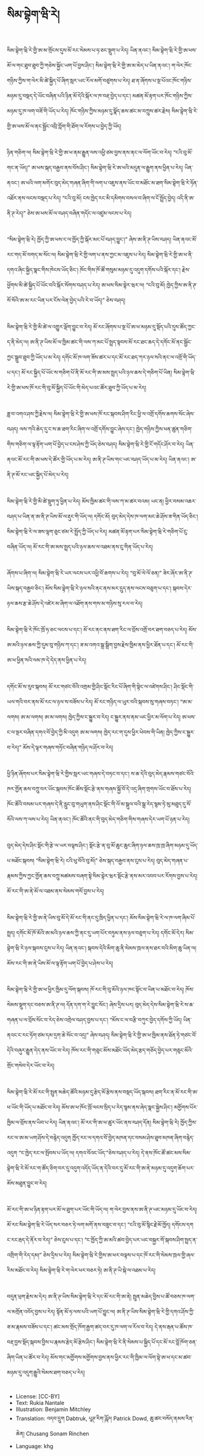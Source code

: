 # སིམ་བྷེག་ཝི་རེ།

##
སིམ་བྷེག་ཝི་རེ་གྱི་ཨ་མ་གྲོངས་དུས་མོ་རང་སེམས་པ་ཧ་ཅང་སྡུག་པ་རེད། ཡིན་ནའང་། སིམ་བྷེག་ཝི་རེ་གྱི་ཨ་ཕས་མོ་ལ་གང་ཐུབ་ཐུབ་ཀྱི་གཅེས་སྐྱོང་ཡག་པོ་བྱས་ཤིང་། སིམ་བྷེག་ཝི་རེ་གྱི་ཨ་མ་མེད་པ་ཡིན་ནའང་། ག་ལེར་ཁོང་གཉིས་ཀྱིས་ག་ལེར་མི་ཚེ་སྐྱིད་པོ་ཞིག་སླར་ཡང་རོལ་མགོ་བཙུགས་པ་རེད། ཐ་ན་ཞོགས་པ་སྔ་པོའང་ཁོང་གཉིས་མཉམ་དུ་བསྡད་དེ་ཡོང་བཞིན་པའི་ཉིན་མོ་དེའི་སྐོར་ལ་ཁ་བརྡ་བྱེད་པ་དང་། མཚན་མོ་རྟག་པར་ཁོང་གཉིས་ཀྱིས་མཉམ་དུ་ཁ་ལག་བཟོ་གི་ཡོད་པ་རེད། ཁོང་གཉིས་ཀྱིས་མཉམ་དུ་སྣོད་ཆས་ཚང་མ་བཀྲུས་ཚར་རྗེས། སིམ་བྷེག་ཝི་རེ་གྱི་ཨ་ཕས་མོ་ལ་ནང་སྦྱོང་འབྲི་ཀློག་གི་ཐོག་ལ་རོགས་པ་བྱེད་ཀྱི་ཡོད།

##
ཉིན་གཅིག་ལ། སིམ་བྷེག་ཝི་རེ་གྱི་ཨ་ཕ་ནམ་རྒྱུན་ལས་འཕྱི་ཙམ་བྱས་ནས་ནང་ལ་ལོག་ཡོང་བ་རེད། “ངའི་བུ་མོ་གང་ན་ཡོད།” ཨ་ཕས་སྐད་བརྒྱབ་ནས་བོས་ཤིང་། སིམ་བྷེག་ཝི་རེ་ཨ་ཕའི་མདུན་ལ་རྒྱུག་ནས་ཕྱིན་པ་རེད། ཡིན་ནའང་། ཨ་ཕའི་ལག་མགོར་བུད་མེད་གཞན་ཞིག་གི་ལག་པ་འཇུས་ནས་ཡོང་བ་མཐོང་མ་ཐག་སིམ་བྷེག་ཝི་རེ་ཧོན་འཐོར་ནས་ལངས་བསྡད་པ་རེད། “ངའི་བུ་མོ། ངས་ཁྱེད་རང་མི་དམིགས་བསལ་བ་ཞིག་ལ་ངོ་སྤྲོད་བྱེད། འདི་ནི་ཨ་ནི་ཊ་རེད།” ཅེས་ཨ་ཕས་མོ་ལ་བཤད་བཞིན་གདོང་ལ་འཛུམ་ལངས་པ་རེད།

##
“སིམ་བྷེག་ཝི་རེ། ཁྱོད་ཀྱི་ཨ་ཕས་ང་ལ་ཁྱོད་ཀྱི་སྐོར་མང་པོ་བཤད་བྱུང་།” ཞེས་ཨ་ནི་ཊ་ཡིས་བཤད། ཡིན་ནའང་མོ་རང་གད་མོ་བགད་མ་སོང་ལ། སིམ་བྷེག་ཝི་རེ་གྱི་ལག་པ་ནས་ཀྱང་མ་འཇུས་པ་རེད། སིམ་བྷེག་ཝི་རེ་གྱི་ཨ་ཕ་ནི་དགའ་ཞིང་སྐྱིད་སྣང་གིས་ཁེངས་ཡོད་ཅིང་། ཁོང་གིས་ཁོ་ཚོ་གསུམ་མཉམ་དུ་འདུག་དགོས་པའི་སྐོར་དང་། རྗེས་ཕྱོགས་མི་ཚེ་སྐྱིད་པོ་ཡོང་བའི་སྐོར་སོགས་བཤད་པ་རེད། ཨ་ཕས་སིམ་བྷེར་ཝར་ལ། “ངའི་བུ་མོ། ཁྱེད་ཀྱིས་ཨ་ནི་ཊ་སོ་སོའི་ཨ་མ་རང་ཡིན་པར་ངོས་ལེན་བྱེད་པའི་རེ་བ་ཡོད།” ཅེས་བཤད།

##
སིམ་བྷེག་ཝི་རེ་གྱི་མི་ཚེ་ལ་འགྱུར་ལྡོག་བྱུང་བ་རེད། མོ་རང་ཞོགས་པ་སྔ་པོ་ཨ་ཕ་མཉམ་དུ་སྡོད་པའི་དུས་ཚོད་ཀྱང་ད་ནི་མེད་ལ། ཨ་ནི་ཊ་ཡིས་མོ་ལ་ཁྱིམ་ཚང་གི་ལས་ཀ་མང་པོ་སྤྲད་སྟབས་མོ་རང་ཐང་ཆད་དེ་དགོང་མོ་ནང་སྦྱོང་ཀྱང་སྒྲུབ་ཐུབ་ཀྱི་ཡོད་པ་མ་རེད། དགོང་མོ་ཁ་ལག་ཟོས་ཚར་པ་དང་མོ་རང་ཐད་ཀར་ཉལ་སའི་ནང་ལ་འགྲོ་གི་ཡོད་པ་དང་། མོ་རང་སྐྱིད་པོ་ཡོང་ས་གཅིག་པོ་ནི་མོ་རང་གི་ཨ་མས་སྤྲད་པའི་ཉལ་ཆས་དེ་གཅིག་པོ་ཡིན། སིམ་བྷེག་ཝི་རེ་གྱི་ཨ་ཕས་ཁོ་རང་གི་བུ་མོ་སྐྱིད་པོ་ཡོང་གི་མེད་པའང་ཚོར་ཐུབ་ཀྱི་ཡོད་པ་མ་རེད།

##
ཟླ་བ་འགའ་ཤས་ཀྱི་རྗེས་ལ། སིམ་བྷེག་ཝི་རེ་གྱི་ཨ་ཕས་ཁོ་རང་སྐབས་ཤིག་རིང་ཕྱི་ལ་འགྲོ་དགོས་ཆགས་སོང་ཞེས་བཤད། ལས་ཀའི་ཆེད་དུ་ང་ས་ཆ་ཐག་རིང་ཞིག་ལ་འགྲོ་དགོས་བྱུང་ཞེས་དང་། ཁྱེད་གཉིས་ཀྱིས་ཕན་ཚུན་གཅིག་གིས་གཅིག་ལ་ལྟ་རྟོག་ཡག་པོ་བྱེད་པ་ངས་ཤེས་ཀྱི་ཡོད་ཅེས་བཤད། སིམ་བྷེག་ཝི་རེ་གྱི་ངོ་གདོང་ཤོར་བ་རེད། ཡིན་ནའང་མོ་རང་གི་ཨ་ཕས་དེ་ཚོར་གྱི་ཡོད་པ་མ་རེད། ཨ་ནི་ཊ་ཡིས་གང་ཡང་བཤད་ཡོད་པ་མ་རེད། ཡིན་ནའང་། ཨ་ནི་ཊ་མོ་རང་ཡང་སྐྱིད་པོ་མེད་པ་རེད།

##
སིམ་བྷེག་ཝི་རེ་གྱི་མི་ཚེ་སྡུག་ཏུ་ཕྱིན་པ་རེད། མོས་ཁྱིམ་ཚང་གི་ལས་ཀ་མ་ཚར་བའམ། ཡང་ན། ཕྱིར་བསམ་འཆར་བཤད་པ་ཡིན་ན་ཨ་ནི་ཊ་ཡིས་མོ་ལ་རྡུང་གི་ཡོད་ལ། དགོང་མོ། བུད་མེད་དེས་ཁ་ལག་མང་ཆེ་ཤོས་ཟ་གིན་ཡོད་ཅིང་། སིམ་བྷེག་ཝི་རེ་ལ་ཟས་ལྷག་ཅུང་ཙམ་རེ་སྤྲོད་ཀྱི་ཡོད་པ་རེད། མཚན་མོ་རྟག་པར་སིམ་བྷེག་ཝི་རེ་གཅིག་པོ་ངུ་བཞིན་ཡོད་ལ། མོ་རང་གི་ཨ་མས་སྤྲད་པའི་ཉལ་ཆས་ལ་འཐམ་ནས་ངུ་གིན་ཡོད་པ་རེད།

##
ཞོགས་པ་ཞིག་ལ། སིམ་བྷེག་ཝི་རེ་ཡར་ལངས་པར་འཕྱི་བོ་ཆགས་པ་རེད། “བུ་མོ་ལེ་ལོ་ཅན།” ཟེར་ཞོར་ཨ་ནི་ཊ་ཡིས་སྐད་བརྒྱབ་ཅིང་། མོས་སིམ་བྷེག་ཝི་རེ་ཉལ་སའི་ནང་ནས་མར་དྲུད་ནས་ལངས་བཅུག་པ་དང་། སྐབས་དེར་ཉལ་ཆས་རྩ་ཆེ་ཤོས་དེ་འཛེར་མ་ཞིག་ལ་འཐོག་ནས་གས་མ་གཉིས་སུ་རལ་བ་རེད།

##
སིམ་བྷེག་ཝི་རེ་ཁོང་ཁྲོ་ཧ་ཅང་ལངས་པ་དང་། མོ་རང་ནང་ནས་ཐག་རིང་ལ་བྲོས་འགྲོ་བར་ཐག་བཅད་པ་རེད། མོས་ཨ་མའི་ཉལ་ཆས་ཀྱི་དུམ་བུ་གཉིས་ཀ་དང་། ཟ་མ་འགའ་སྒྲ་སྒྲིག་བྱས་རྗེས་ཁྱིམ་ནས་ཕྱིར་ཐོན་པ་དང་། མོ་རང་གི་ཨ་ཕ་ཕྱིན་སའི་ལམ་ཁ་དེ་དེད་ནས་ཕྱིན་པ་རེད།

##
དགོང་མོ་ས་རུབ་སྐབས། མོ་རང་གཙང་བོའི་འགྲམ་གྱི་ཤིང་སྡོང་རིང་པོ་ཞིག་གི་སྟེང་ལ་འཛེགས་ཤིང་། ཤིང་སྡོང་གི་ཡལ་གའི་བར་ནས་མོ་རང་ལ་ཉལ་ས་བཟོས་པ་རེད། མོ་རང་གཉིད་ལ་ཡུར་བའི་སྐབས་སུ་གཞས་བཏང་། “ཨ་མ་ལགས། ཨ་མ་ལགས། ཨ་མ་ལགས། ཁྱེད་ཀྱིས་ང་སྐྱུར་བ་རེད། ང་སྐྱུར་ནས་ནམ་ཡང་ཕྱིར་མ་ལོག་པ་རེད། ཨ་ཕས་ང་ལ་སྔར་བཞིན་དགའ་བོ་བྱེད་ཀྱི་མི་འདུག ཨ་མ་ལགས། ཁྱེད་རང་ག་དུས་ཕྱིར་ཕེབས་གི་ཡིན། ཁྱེད་ཀྱིས་ང་སྐྱུར་བ་རེད།” མོས་དེ་ལྟར་གཞས་གཏོང་བཞིན་གཉིད་ལ་ཤོར་བ་རེད།

##
ཕྱི་ཉིན་ཞོགས་པར་སིམ་བྷེག་ཝི་རེ་གྱིས་སླར་ཡང་གཞས་དེ་བཏང་བ་དང་། ས་ཆ་དེའི་བུད་མེད་རྣམས་གཙང་བོའི་ཁར་གྱོན་ཆས་བཀྲུ་བར་ཡོང་སྐབས་ཁོང་ཚོས་སྡོང་རྩེ་ནས་གཞས་སྐྱོ་བོ་དེ་འདྲ་ཞིག་གྲགས་ཡོང་བ་ཐོས་པ་རེད། ཁོང་ཚོའི་བསམ་པར་གཞས་དེ་ནི་རླུང་བུ་གཡུག་ནས་ཤིང་སྡོང་གི་ལོ་མ་སྒུལ་བའི་སྒྲ་རེད་སྙམ་ཏེ་མུ་མཐུད་དུ་སོ་སོའི་ལས་ཀ་ལས་པ་རེད། ཡིན་ནའང་། ཁོང་ཚོའི་ནང་གི་བུད་མེད་གཅིག་གིས་གཞས་དེར་ཡག་པོ་ཉན་པ་རེད།

##
བུད་མེད་དེས་ཤིང་སྡོང་གི་རྩེ་ལ་ཡར་བལྟས་ཤིང་། སྡོང་རྩེ་ན་བུ་མོ་ཆུང་ཆུང་ཞིག་ཉལ་ཆས་ཁྲ་ཁྲ་ཞིག་མཉམ་དུ་ཡོད་པ་མཐོང་སྐབས། “སིམ་བྷེག་ཝི་རེ། ངའི་ཕུ་བོའི་བུ་མོ།” ཅེས་སྐད་བརྒྱབ་ནས་ངུས་པ་རེད། བུད་མེད་གཞན་པ་རྣམས་ཀྱིས་ཀྱང་གྱོན་ཆས་བཀྲུ་མཚམས་བཞག་སྟེ་སིམ་བྷེར་ཝར་སྡོང་རྩེ་ནས་མར་འབབ་པར་རོགས་བྱས་པ་རེད། མོ་རང་གི་ཨ་ནེ་མོ་ལ་འཐམ་ནས་སེམས་གསོ་བྱས་པ་རེད།

##
སིམ་བྷེག་ཝི་རེ་གྱི་ཨ་ནེ་ཡིས་བུ་མོ་དེ་མོ་རང་གི་ནང་དུ་ཁྲིད་ཕྱིན་པ་དང་། མོས་སིམ་བྷེག་ཝི་རེ་ལ་ཁ་ལག་ཞིམ་པོ་སྤྲད། དགོང་མོ་ཁོ་མོའི་ཨ་མའི་ཉལ་ཆས་ཀྱི་ནང་དུ་ཡག་པོར་བཏུམ་ནས་ཉལ་བཅུག་པ་རེད། དགོང་མོ་དེར། སིམ་བྷེག་ཝི་རེ་ཉལ་སྐབས་ངུས་པ་རེད། ཡིན་ནའང་། སྐབས་དེའི་མིག་ཆུ་ནི་སེམས་ཁྲལ་ནས་ཐར་བའི་མིག་ཆུ་ཡིན་ལ། མོས་རང་གི་ཨ་ནེ་ཡིས་མོ་ལ་ལྟ་རྟོག་ཡག་པོ་བྱེད་པ་ཤེས་པ་རེད།

##
སིམ་བྷེག་ཝི་རེ་གྱི་ཨ་ཕ་ཕྱིར་ཁྱིམ་དུ་ལོག་སྐབས། ཁོ་རང་གི་བུ་མོའི་ཉལ་ཁང་སྟོང་བ་ཡིན་པ་མཐོང་བ་རེད། ཁོས་སེམས་སྡུག་དང་བཅས་ཨ་ནི་ཊ་ལ། དོན་དག་ག་རེ་བྱུང་སོང་། ཞེས་དྲིས་པར། བུད་མེད་དེས་སིམ་བྷེག་ཝི་རེ་ས་ཆ་གཞན་པ་ལ་བྲོས་སོང་བ་རེད་ཅེས་འགྲེལ་བཤད་བྱས་པ་དང་། “མོས་ང་ལ་བརྩི་བཀུར་བྱེད་དགོས་ཀྱི་ཡོད། ཡིན་ནའང་ང་རང་ཏོག་ཙམ་དམ་དྲག་ཆེ་སོང་བ་འདྲ།” ཞེས་བཤད། སིམ་བྷེག་ཝི་རེ་གྱི་ཨ་ཕ་ཁྱིམ་ནས་ཐོན་ཏེ་གཙང་བོ་དེའི་བཞུར་རྒྱུན་དེད་ནས་ཡོང་བ་རེད། ཁོས་རང་གི་གཅུང་མོས་མཐོང་ཡོད་མེད་རྩད་གཅོད་བྱེད་པར་གཅུང་མོའི་གྲོང་གསེབ་དེར་ཡོང་བ་རེད།

##
སིམ་བྷེག་ཝི་རེ་མོ་རང་གི་སྤུན་མཆེད་ཚོའི་མཉམ་དུ་རྩེད་མོ་རྩེས་ནས་བསྡད་ཡོད་སྐབས། ཐག་རིང་ན་མོ་རང་གི་ཨ་ཕ་ཡོང་གི་ཡོད་པ་མཐོང་བ་རེད། མོས་ཨ་ཕ་ཁོང་ཁྲོ་ལངས་སྲིད་པ་རེད་སྙམ་ནས་ཞེད་སྣང་སྐྱེས་ཤིང་། མགྱོགས་པོར་ཁྱིམ་ལ་བྲོས་ནས་ཡིབ་པ་རེད། ཡིན་ནའང་། མོ་རང་གི་ཨ་ཕ་ཚུར་ཡོང་ནས་བཤད་དོན། སིམ་བྷེག་ཝི་རེ། ཁྱོད་ཀྱིས་རང་ལ་ཨ་མ་ཡག་ཤོས་དེ་བརྙེད་འདུག ཁྱོད་རང་ལ་དགའ་བོ་བྱེད་མཁན་དང་བསམ་ཤེས་ཐུབ་མཁན་ཞིག་བརྙེད་འདུག “ང་ཁྱེད་རང་ལ་སྤོབས་པ་ཡོད་ལ། དགའ་བོའང་ཡོད་”ཅེས་བཤད་པ་རེད། དེ་ནས་ཁོང་ཚོ་ཚང་མས་སིམ་བྷེག་ཝི་རེ་མོ་རང་ག་ཚོད་ཅིག་བར་དུ་འདུག་འདོད་ཡོད་ན་དེའི་བར་དུ་མོ་རང་གི་ཨ་ནེ་མཉམ་དུ་འདུག་ཆོག་པར་མོས་མཐུན་བྱུང་བ་རེད།

##
མོ་རང་གི་ཨ་ཕ་ཉིན་རྟག་པར་མོ་ལ་ཐུག་པར་ཡོང་གི་ཡོད་ལ། ག་ལེར་བྱས་ནས་ཨ་ནི་ཊ་ཡང་མཉམ་དུ་ཡོང་བ་རེད། མོ་རང་སིམ་བྷེག་ཝི་རེ་ཡོད་སར་བཅར་ཏེ་ལག་མགོ་ནས་བཟུང་བ་དང་། “ངའི་བུ་མོ་སྙིང་རྗེ་མོ་ཁྱོད། དགོངས་དག ང་རང་རྦད་དེ་ནོར་བ་རེད།” ཅེས་ངུས་པ་དང་། “ང་ཁྱོད་ཀྱི་ཨ་མའི་ཚབ་བྱེད་པར་ཡང་བསྐྱར་གོ་སྐབས་ཤིག་སྤྲད་ན་འགྲིག་གི་རེད་དམ།” ཅེས་དྲིས་པ་རེད། སིམ་བྷེག་ཝི་རེ་གྱིས་ཨ་ཕར་བལྟས་པ་དང་ཁོ་རང་གི་སེམས་ཁྲལ་གྱི་ཞལ་རིས་མཐོང་བ་རེད། སིམ་བྷེག་ཝི་རེ་ག་ལེར་ཕར་བཅར་ཏེ། ཨ་ནི་ཊ་ཡི་སྐེ་ལ་འཐམ་པ་རེད།

##
བདུན་ཕྲག་རྗེས་མ་དེར། ཨ་ནི་ཊ་ཡིས་སིམ་བྷེག་ཝི་རེ་དང་མོ་རང་གི་ཨ་ནེ། སྤུན་མཆེད་བྱིས་པ་ཚོ་བཅས་ཁ་ལག་ལ་མགྲོན་འབོད་བྱས་པ་རེད། སྟོན་མོ་ཧ་ལས་པའི་ཡག་པོ་བྱུང་ལ། ཨ་ནི་ཊ་ཡིས་སིམ་བྷེག་ཝི་རེ་གྱི་དགའ་ཤོས་ཀྱི་ཟ་མ་རྣམས་བཟོས་པ་དང་། ཚང་མས་གྲོད་ཁོག་རྒྱག་ཚད་བར་དུ་ཁ་ལག་ལ་རོལ་བ་རེད། དེ་ནས་རྒན་པ་ཚོས་ཁ་བརྡ་བྱས་སྡོད་སྐབས་བྱིས་པ་རྣམས་རྩེད་མོ་རྩེས་ཤིང་། སིམ་བྷེག་ཝི་རེ་ནི་སེམས་པ་སྐྱིད་པོ་དང་མོ་རང་བློ་ཁོག་ཅན་ཞིག་ཡིན་པ་ཚོར་བ་རེད། མོས་གང་མགྱོགས་མགྱོགས་བྱས་ནས་ཕྱིར་རང་གི་ཁྱིམ་ལ་ལོག་སྟེ་ཨ་ཕ་དང་མ་ཚབ་མཉམ་དུ་འདུག་རྒྱུའི་སེམས་ཐག་བཅད་པ་རེད།

##
* License: [CC-BY]
* Text: Rukia Nantale
* Illustration: Benjamin Mitchley
* Translation: འདབ་དྲུག Dabtruk, པཱཊ་རིག་ཌཱོཌ། Patrick Dowd, ཆུ་ཚང་བསོད་ནམས་རིན་ཆེན། Chusang Sonam Rinchen
* Language: khg
